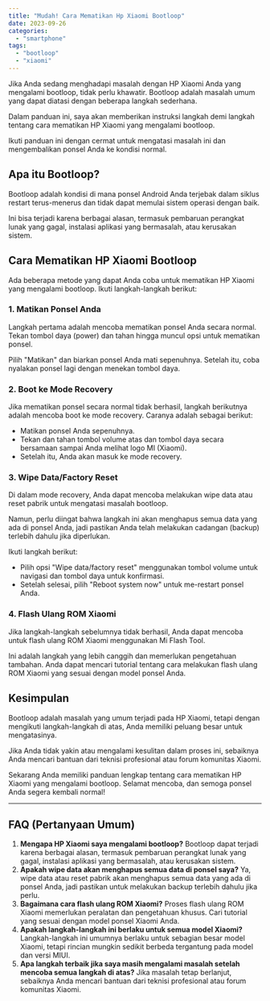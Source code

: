 ```yaml
---
title: "Mudah! Cara Mematikan Hp Xiaomi Bootloop"
date: 2023-09-26
categories: 
  - "smartphone"
tags: 
  - "bootloop"
  - "xiaomi"
---
```


Jika Anda sedang menghadapi masalah dengan HP Xiaomi Anda yang mengalami bootloop, tidak perlu khawatir. Bootloop adalah masalah umum yang dapat diatasi dengan beberapa langkah sederhana.

Dalam panduan ini, saya akan memberikan instruksi langkah demi langkah tentang cara mematikan HP Xiaomi yang mengalami bootloop.

Ikuti panduan ini dengan cermat untuk mengatasi masalah ini dan mengembalikan ponsel Anda ke kondisi normal.

## Apa itu Bootloop?

Bootloop adalah kondisi di mana ponsel Android Anda terjebak dalam siklus restart terus-menerus dan tidak dapat memulai sistem operasi dengan baik.

Ini bisa terjadi karena berbagai alasan, termasuk pembaruan perangkat lunak yang gagal, instalasi aplikasi yang bermasalah, atau kerusakan sistem.

## Cara Mematikan HP Xiaomi Bootloop

Ada beberapa metode yang dapat Anda coba untuk mematikan HP Xiaomi yang mengalami bootloop. Ikuti langkah-langkah berikut:

### 1\. Matikan Ponsel Anda

Langkah pertama adalah mencoba mematikan ponsel Anda secara normal. Tekan tombol daya (power) dan tahan hingga muncul opsi untuk mematikan ponsel.

Pilih "Matikan" dan biarkan ponsel Anda mati sepenuhnya. Setelah itu, coba nyalakan ponsel lagi dengan menekan tombol daya.

### 2\. Boot ke Mode Recovery

Jika mematikan ponsel secara normal tidak berhasil, langkah berikutnya adalah mencoba boot ke mode recovery. Caranya adalah sebagai berikut:

- Matikan ponsel Anda sepenuhnya.
- Tekan dan tahan tombol volume atas dan tombol daya secara bersamaan sampai Anda melihat logo MI (Xiaomi).
- Setelah itu, Anda akan masuk ke mode recovery.

### 3\. Wipe Data/Factory Reset

Di dalam mode recovery, Anda dapat mencoba melakukan wipe data atau reset pabrik untuk mengatasi masalah bootloop.

Namun, perlu diingat bahwa langkah ini akan menghapus semua data yang ada di ponsel Anda, jadi pastikan Anda telah melakukan cadangan (backup) terlebih dahulu jika diperlukan.

Ikuti langkah berikut:

- Pilih opsi "Wipe data/factory reset" menggunakan tombol volume untuk navigasi dan tombol daya untuk konfirmasi.
- Setelah selesai, pilih "Reboot system now" untuk me-restart ponsel Anda.

### 4\. Flash Ulang ROM Xiaomi

Jika langkah-langkah sebelumnya tidak berhasil, Anda dapat mencoba untuk flash ulang ROM Xiaomi menggunakan Mi Flash Tool.

Ini adalah langkah yang lebih canggih dan memerlukan pengetahuan tambahan. Anda dapat mencari tutorial tentang cara melakukan flash ulang ROM Xiaomi yang sesuai dengan model ponsel Anda.

## Kesimpulan

Bootloop adalah masalah yang umum terjadi pada HP Xiaomi, tetapi dengan mengikuti langkah-langkah di atas, Anda memiliki peluang besar untuk mengatasinya.

Jika Anda tidak yakin atau mengalami kesulitan dalam proses ini, sebaiknya Anda mencari bantuan dari teknisi profesional atau forum komunitas Xiaomi.

Sekarang Anda memiliki panduan lengkap tentang cara mematikan HP Xiaomi yang mengalami bootloop. Selamat mencoba, dan semoga ponsel Anda segera kembali normal!

* * *

## **FAQ (Pertanyaan Umum)**

1. **Mengapa HP Xiaomi saya mengalami bootloop?** Bootloop dapat terjadi karena berbagai alasan, termasuk pembaruan perangkat lunak yang gagal, instalasi aplikasi yang bermasalah, atau kerusakan sistem.
2. **Apakah wipe data akan menghapus semua data di ponsel saya?** Ya, wipe data atau reset pabrik akan menghapus semua data yang ada di ponsel Anda, jadi pastikan untuk melakukan backup terlebih dahulu jika perlu.
3. **Bagaimana cara flash ulang ROM Xiaomi?** Proses flash ulang ROM Xiaomi memerlukan peralatan dan pengetahuan khusus. Cari tutorial yang sesuai dengan model ponsel Xiaomi Anda.
4. **Apakah langkah-langkah ini berlaku untuk semua model Xiaomi?** Langkah-langkah ini umumnya berlaku untuk sebagian besar model Xiaomi, tetapi rincian mungkin sedikit berbeda tergantung pada model dan versi MIUI.
5. **Apa langkah terbaik jika saya masih mengalami masalah setelah mencoba semua langkah di atas?** Jika masalah tetap berlanjut, sebaiknya Anda mencari bantuan dari teknisi profesional atau forum komunitas Xiaomi.
